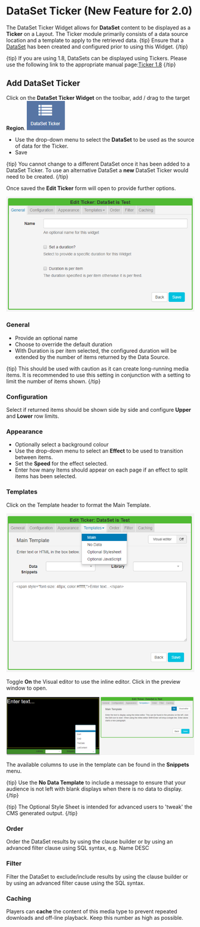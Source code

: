 <!--toc=widgets-->
# DataSet Ticker (New Feature for 2.0)

The DataSet Ticker Widget allows for **DataSet** content to be displayed as a **Ticker** on a Layout. The Ticker module primarily consists of a data source location and a template to apply to the retrieved data.
{tip}
Ensure that a [DataSet](https://xibo.org.uk/manual/en/media_datasets.html) has been created and configured prior to using this Widget.
{/tip}

{tip}
If you are using 1.8, DataSets can be displayed using Tickers. Please use the following link to the appropriate manual page:[Ticker 1.8](media_module_ticker_1.8.html)
{/tip}



## Add DataSet Ticker

Click on the **DataSet Ticker Widget** on the toolbar,  add / drag to the target **Region**.  ![DataSet Ticker Widget](img/v2_media_datasetticker_widget.png)

- Use the drop-down menu to select the **DataSet** to be used as the source of data for the Ticker.
- Save

{tip}
You cannot change to a different DataSet once it has been added to a DataSet Ticker. To use an alternative DataSet a **new** DataSet Ticker would need to be created.
{/tip}

Once saved the **Edit Ticker** form will open to provide further options.

![DataSet Ticker Edit Form](img/v2_media_datasetticker_edit.png)

### General

- Provide an optional name
- Choose to override the default duration
- With Duration is per item selected, the configured duration will be extended by the number of items returned by the Data Source.

{tip}
This should be used with caution as it can create long-running media items. It is recommended to use this setting in conjunction with a setting to limit the number of items shown.
{/tip}

### Configuration

Select if returned items should be shown side by side and configure **Upper** and **Lower** row limits.

### Appearance

- Optionally select a background colour
- Use the drop-down menu to select an **Effect** to be used to transition between items.
- Set the **Speed** for the effect selected.
- Enter how many Items should appear on each page if an effect to split items has been selected.

### Templates

Click on the Template header to format the Main Template.

![DataSet Ticker Template](img/v2_media_datasetticker_templates.png)

Toggle **On** the Visual editor to use the inline editor. Click in the preview window to open. 

![DataSet Ticker Inline Editor](img/v2_media_datasetticker_inlineeditor.png)

The available columns to use in the template can be found in the **Snippets** menu.

{tip}
Use the **No Data Template** to include a message to ensure that your audience is not left with blank displays when there is no data to display.
{/tip}

{tip}
The Optional Style Sheet is intended for advanced users to 'tweak' the CMS generated output.
{/tip}

### Order

Order the DataSet results by using the clause builder or by using an advanced filter clause using SQL syntax, e.g. Name DESC

### Filter

Filter the DataSet to exclude/include results by using the clause builder or by using an advanced filter cause using the SQL syntax.

### Caching

Players can **cache** the content of this media type to prevent repeated downloads and off-line playback. Keep this number as high as possible.















